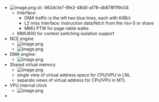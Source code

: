 - ![image.png](../assets/image_1714278139416_0.png)
  id:: 662dc1e7-8fe2-48d0-af78-db878f1f9c04
	- Interface:
		- DMA traffic is the left two blue lines, each with 64B/c
		- L2 miss interface: Instruction data/fetch from the risv-5 or shave
		- MMU PTW for page-table walks
	- MMU600 for context switching isolation support
- NCE engine
	- ![image.png](../assets/image_1714281223703_0.png)
	- ![image.png](../assets/image_1714281597640_0.png)
- DMA engine:
	- ![image.png](../assets/image_1714281357571_0.png)
- Shared virtual memory
	- ![image.png](../assets/image_1714282140360_0.png)
	- single view of virtual address space for CPU/VPU in LNL
	- separate views of virtual address for CPU/VPU in MTL
- VPU internal clock
	- ![image.png](../assets/image_1714282875201_0.png)
-